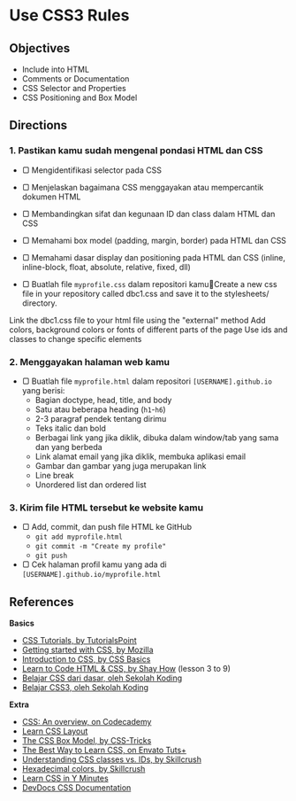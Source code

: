 # Use CSS3 Rules

## Objectives

- Include into HTML
- Comments or Documentation
- CSS Selector and Properties
- CSS Positioning and Box Model

## Directions

### 1. Pastikan kamu sudah mengenal pondasi HTML dan CSS

- ▢ Mengidentifikasi selector pada CSS
- ▢ Menjelaskan bagaimana CSS menggayakan atau mempercantik dokumen HTML
- ▢ Membandingkan sifat dan kegunaan ID dan class dalam HTML dan CSS
- ▢ Memahami box model (padding, margin, border) pada HTML dan CSS
- ▢ Memahami dasar display dan positioning pada HTML dan CSS (inline, inline-block, float, absolute, relative, fixed, dll)


- ▢ Buatlah file `myprofile.css` dalam repositori kamuCreate a new css file in your repository called dbc1.css and save it to the stylesheets/ directory.

Link the dbc1.css file to your html file using the "external" method
Add colors, background colors or fonts of different parts of the page
Use ids and classes to change specific elements

### 2. Menggayakan halaman web kamu

- ▢ Buatlah file `myprofile.html` dalam repositori `[USERNAME].github.io` yang berisi:
  - Bagian doctype, head, title, and body
  - Satu atau beberapa heading (`h1`-`h6`)
  - 2-3 paragraf pendek tentang dirimu
  - Teks italic dan bold
  - Berbagai link yang jika diklik, dibuka dalam window/tab yang sama dan yang berbeda
  - Link alamat email yang jika diklik, membuka aplikasi email
  - Gambar dan gambar yang juga merupakan link
  - Line break
  - Unordered list dan ordered list

### 3. Kirim file HTML tersebut ke website kamu

- ▢ Add, commit, dan push file HTML ke GitHub
  - `git add myprofile.html`
  - `git commit -m "Create my profile"`
  - `git push`
- ▢ Cek halaman profil kamu yang ada di `[USERNAME].github.io/myprofile.html`





## References

**Basics**

- [CSS Tutorials, by TutorialsPoint](http://tutorialspoint.com/css)
- [Getting started with CSS, by Mozilla](https://developer.mozilla.org/en-US/docs/Web/Guide/CSS/Getting_started)
- [Introduction to CSS, by CSS Basics](http://cssbasics.com/introduction-to-css)
- [Learn to Code HTML & CSS, by Shay How](http://learn.shayhowe.com/html-css/getting-to-know-css) (lesson 3 to 9)
- [Belajar CSS dari dasar, oleh Sekolah Koding](http://www.sekolahkoding.com/kelas/belajar-css-dari-dasar)
- [Belajar CSS3, oleh Sekolah Koding](http://www.sekolahkoding.com/kelas/belajar-css3)

**Extra**

- [CSS: An overview, on Codecademy](https://www.codecademy.com/courses/web-beginner-en-TlhFi)
- [Learn CSS Layout](http://learnlayout.com)
- [The CSS Box Model, by CSS-Tricks](https://css-tricks.com/the-css-box-model)
- [The Best Way to Learn CSS, on Envato Tuts+](http://webdesign.tutsplus.com/tutorials/the-best-way-to-learn-css--webdesign-11906)
- [Understanding CSS classes vs. IDs, by Skillcrush](http://skillcrush.com/2013/01/28/understanding-css-classes-vs-ids)
- [Hexadecimal colors, by Skillcrush](http://skillcrush.com/2012/05/07/hexadecimal)
- [Learn CSS in Y Minutes](https://learnxinyminutes.com/docs/css)
- [DevDocs CSS Documentation](http://devdocs.io/css)
